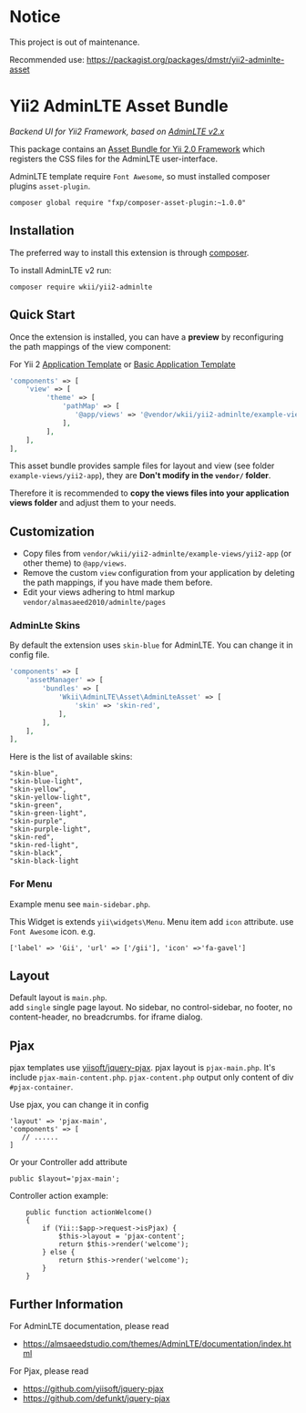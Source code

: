 # Notice

This project is out of maintenance.

Recommended use: https://packagist.org/packages/dmstr/yii2-adminlte-asset



# Yii2 AdminLTE Asset Bundle

*Backend UI for Yii2 Framework, based on [AdminLTE v2.x](https://github.com/almasaeed2010/AdminLTE)*

This package contains an [Asset Bundle for Yii 2.0 Framework](http://www.yiiframework.com/doc-2.0/guide-structure-assets.html) 
which registers the CSS files for the AdminLTE user-interface.

AdminLTE template require `Font Awesome`,  so must installed composer plugins `asset-plugin`.
```
composer global require "fxp/composer-asset-plugin:~1.0.0"
```


## Installation

The preferred way to install this extension is through [composer](http://getcomposer.org/download/).

To install AdminLTE v2 run:

```
composer require wkii/yii2-adminlte
```

## Quick Start

Once the extension is installed, you can have a **preview** by reconfiguring the path mappings of the view component:

For Yii 2 [Application Template](https://github.com/yiisoft/yii2-app-advanced) or [Basic Application Template](https://github.com/yiisoft/yii2-app-basic)

```php
'components' => [
    'view' => [
         'theme' => [
             'pathMap' => [
                '@app/views' => '@vendor/wkii/yii2-adminlte/example-views/yii2-app'
             ],
         ],
    ],
],
```

This asset bundle provides sample files for layout and view (see folder `example-views/yii2-app`), they are **Don't modify in the `vendor/` folder**.

Therefore it is recommended to **copy the views files into your application views folder** and adjust them to your needs.


## Customization

- Copy files from `vendor/wkii/yii2-adminlte/example-views/yii2-app` (or other theme) to `@app/views`.
- Remove the custom `view` configuration from your application by deleting the path mappings, if you have made them before.
- Edit your views adhering to html markup `vendor/almasaeed2010/adminlte/pages`

### AdminLte Skins

By default the extension uses `skin-blue` for AdminLTE. You can change it in config file.

```php
'components' => [
    'assetManager' => [
        'bundles' => [
            'Wkii\AdminLTE\Asset\AdminLteAsset' => [
                'skin' => 'skin-red',
            ],
        ],
    ],
],
```

Here is the list of available skins:

```
"skin-blue",
"skin-blue-light",
"skin-yellow",
"skin-yellow-light",
"skin-green",
"skin-green-light",
"skin-purple",
"skin-purple-light",
"skin-red",
"skin-red-light",
"skin-black",
"skin-black-light
```

### For Menu

Example menu see `main-sidebar.php`.

This Widget is extends `yii\widgets\Menu`. Menu item add `icon` attribute. use `Font Awesome` icon. 
e.g. 
```
['label' => 'Gii', 'url' => ['/gii'], 'icon' =>'fa-gavel']
```

## Layout

Default layout is `main.php`.  
add `single` single page layout. No sidebar, no control-sidebar, no footer, no content-header, no breadcrumbs. for iframe dialog.

## Pjax

pjax templates use [yiisoft/jquery-pjax](https://github.com/yiisoft/jquery-pjax).
pjax layout is `pjax-main.php`. It's include `pjax-main-content.php`. 
`pjax-content.php`  output only content of div `#pjax-container`.

Use pjax,  you can change it in config
```
'layout' => 'pjax-main',
'components' => [
   // ......
]
```
Or your Controller add attribute 
```
public $layout='pjax-main';
```

Controller action example:
```
    public function actionWelcome()
    {
        if (Yii::$app->request->isPjax) {
            $this->layout = 'pjax-content';
            return $this->render('welcome');
        } else {
            return $this->render('welcome');
        }
    }
```


## Further Information

For AdminLTE documentation, please read  
* https://almsaeedstudio.com/themes/AdminLTE/documentation/index.html

For Pjax, please read
 * https://github.com/yiisoft/jquery-pjax
 * https://github.com/defunkt/jquery-pjax
 
